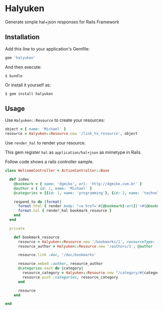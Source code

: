 # Halyuken

Generate simple hal+json responses for Rails Framework

## Installation

Add this line to your application's Gemfile:

```ruby
gem 'halyuken'
```

And then execute:

    $ bundle

Or install it yourself as:

    $ gem install halyuken

## Usage

Use `Halyuken::Resource` to create your resources:

```ruby
object = { name: 'Michael' }
resource = Halyuken::Resource.new '/link_to_resource', object
```

Use `render_hal` to render your resource.

This gem register `hal` as `application/hal+json` as mimetype in Rails.

Follow code shows a rails controller sample.

```ruby
class WelcomeController < ActionController::Base

  def index
    @bookmark = { name: 'dgmike', url: 'http://dgmike.com.br' }
    @author = { id: 1, name: 'Michael' }
    @categories = [{id: 1, name: 'programming'}, {id: 2, name: 'technology'}]

    respond_to do |format|
      format.html { render body: "<a href='#{@bookmark[:url]}'>#{@bookmark[:name]}</a>" }
      format.hal { render_hal bookmark_resource }
    end
  end

  private

    def bookmark_resource
      resource = Halyuken::Resource.new '/bookmarks/1', resourceType: :bookmark, bookmark: @bookmark
      resource_author = Halyuken::Resource.new '/authors/1', @author

      resource.link :doc, '/doc/bookmarks'

      resource.embed :author, resource_author
      @categories.each do |category|
        resource_category = Halyuken::Resource.new "/category/#{category[:id]}", category
        resource.push :categories, resource_category
      end

      resource
    end

end
```
